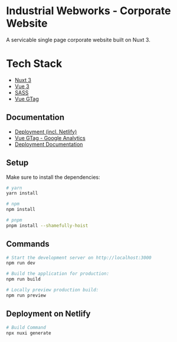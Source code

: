 # Industrial Webworks - Corporate Website

A servicable single page corporate website built on Nuxt 3.

# Tech Stack
- [Nuxt 3](https://nuxt.com/docs)
- [Vue 3](https://vuejs.org/guide/introduction.html)
- [SASS](https://sass-lang.com/)
- [Vue GTag](https://www.npmjs.com/package/vue-gtag)

## Documentation
- [Deployment (incl. Netlify)](https://v3.nuxtjs.org/getting-started/deployment)
- [Vue GTag - Google Analytics](https://matteo-gabriele.gitbook.io/vue-gtag/)
- [Deployment Documentation](https://v3.nuxtjs.org/guide/deploy/presets)

## Setup

Make sure to install the dependencies:

```bash
# yarn
yarn install

# npm
npm install

# pnpm
pnpm install --shamefully-hoist
```

## Commands

```bash
# Start the development server on http://localhost:3000
npm run dev

# Build the application for production:
npm run build

# Locally preview production build:
npm run preview
```

## Deployment on Netlify

```bash
# Build Command
npx nuxi generate
```
